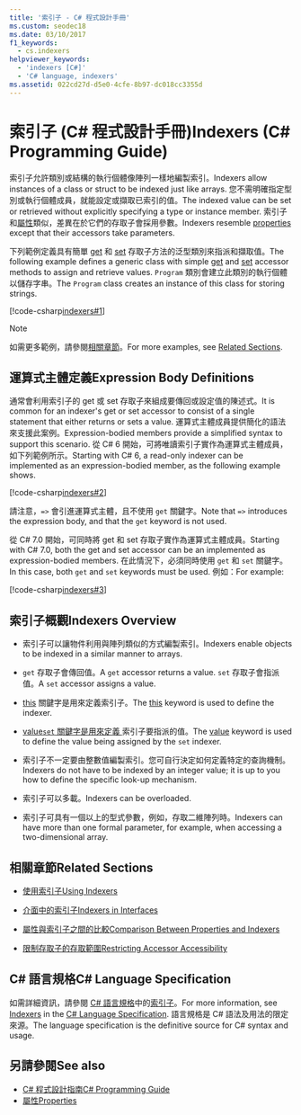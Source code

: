 ```yaml
---
title: '索引子 - C# 程式設計手冊'
ms.custom: seodec18
ms.date: 03/10/2017
f1_keywords:
  - cs.indexers
helpviewer_keywords:
  - 'indexers [C#]'
  - 'C# language, indexers'
ms.assetid: 022cd27d-d5e0-4cfe-8b97-dc018cc3355d
---
```

# <a name="indexers-c-programming-guide"></a><span data-ttu-id="9af88-102">索引子 (C# 程式設計手冊)</span><span class="sxs-lookup"><span data-stu-id="9af88-102">Indexers (C# Programming Guide)</span></span>

<span data-ttu-id="9af88-103">索引子允許類別或結構的執行個體像陣列一樣地編製索引。</span><span class="sxs-lookup"><span data-stu-id="9af88-103">Indexers allow instances of a class or struct to be indexed just like arrays.</span></span> <span data-ttu-id="9af88-104">您不需明確指定型別或執行個體成員，就能設定或擷取已索引的值。</span><span class="sxs-lookup"><span data-stu-id="9af88-104">The indexed value can be set or retrieved without explicitly specifying a type or instance member.</span></span> <span data-ttu-id="9af88-105">索引子和[屬性](../../../csharp/programming-guide/classes-and-structs/properties.md)類似，差異在於它們的存取子會採用參數。</span><span class="sxs-lookup"><span data-stu-id="9af88-105">Indexers resemble [properties](../../../csharp/programming-guide/classes-and-structs/properties.md) except that their accessors take parameters.</span></span>  
 
 <span data-ttu-id="9af88-106">下列範例定義具有簡單 [get](../../../csharp/language-reference/keywords/get.md) 和 [set](../../../csharp/language-reference/keywords/set.md) 存取子方法的泛型類別來指派和擷取值。</span><span class="sxs-lookup"><span data-stu-id="9af88-106">The following example defines a generic class with simple [get](../../../csharp/language-reference/keywords/get.md) and [set](../../../csharp/language-reference/keywords/set.md) accessor methods to assign and retrieve values.</span></span> <span data-ttu-id="9af88-107">`Program` 類別會建立此類別的執行個體以儲存字串。</span><span class="sxs-lookup"><span data-stu-id="9af88-107">The `Program` class creates an instance of this class for storing strings.</span></span>  
  
 [!code-csharp[indexers#1](../../../../samples/snippets/csharp/programming-guide/indexers/indexer-1.cs)]  
  
> [!NOTE]
>  <span data-ttu-id="9af88-108">如需更多範例，請參閱[相關章節](../../../csharp/programming-guide/indexers/index.md#BKMK_RelatedSections)。</span><span class="sxs-lookup"><span data-stu-id="9af88-108">For more examples, see [Related Sections](../../../csharp/programming-guide/indexers/index.md#BKMK_RelatedSections).</span></span>  
  
## <a name="expression-body-definitions"></a><span data-ttu-id="9af88-109">運算式主體定義</span><span class="sxs-lookup"><span data-stu-id="9af88-109">Expression Body Definitions</span></span>  
 
<span data-ttu-id="9af88-110">通常會利用索引子的 get 或 set 存取子來組成要傳回或設定值的陳述式。</span><span class="sxs-lookup"><span data-stu-id="9af88-110">It is common for an indexer's get or set accessor to consist of a single statement that either returns or sets a value.</span></span> <span data-ttu-id="9af88-111">運算式主體成員提供簡化的語法來支援此案例。</span><span class="sxs-lookup"><span data-stu-id="9af88-111">Expression-bodied members provide a simplified syntax to support this scenario.</span></span> <span data-ttu-id="9af88-112">從 C# 6 開始，可將唯讀索引子實作為運算式主體成員，如下列範例所示。</span><span class="sxs-lookup"><span data-stu-id="9af88-112">Starting with C# 6, a read-only indexer can be implemented as an expression-bodied member, as the following example shows.</span></span>

[!code-csharp[indexers#2](../../../../samples/snippets/csharp/programming-guide/indexers/indexer-2.cs)]  

<span data-ttu-id="9af88-113">請注意，`=>` 會引進運算式主體，且不使用 `get` 關鍵字。</span><span class="sxs-lookup"><span data-stu-id="9af88-113">Note that `=>` introduces the expression body, and that the `get` keyword is not used.</span></span> 

<span data-ttu-id="9af88-114">從 C# 7.0 開始，可同時將 get 和 set 存取子實作為運算式主體成員。</span><span class="sxs-lookup"><span data-stu-id="9af88-114">Starting with C# 7.0, both the get and set accessor can be an implemented as expression-bodied members.</span></span> <span data-ttu-id="9af88-115">在此情況下，必須同時使用 `get` 和 `set` 關鍵字。</span><span class="sxs-lookup"><span data-stu-id="9af88-115">In this case, both `get` and `set` keywords must be used.</span></span> <span data-ttu-id="9af88-116">例如：</span><span class="sxs-lookup"><span data-stu-id="9af88-116">For example:</span></span>

[!code-csharp[indexers#3](../../../../samples/snippets/csharp/programming-guide/indexers/indexer-3.cs)]  
  
## <a name="indexers-overview"></a><span data-ttu-id="9af88-117">索引子概觀</span><span class="sxs-lookup"><span data-stu-id="9af88-117">Indexers Overview</span></span>  
  
-   <span data-ttu-id="9af88-118">索引子可以讓物件利用與陣列類似的方式編製索引。</span><span class="sxs-lookup"><span data-stu-id="9af88-118">Indexers enable objects to be indexed in a similar manner to arrays.</span></span>  
  
-   <span data-ttu-id="9af88-119">`get` 存取子會傳回值。</span><span class="sxs-lookup"><span data-stu-id="9af88-119">A `get` accessor returns a value.</span></span> <span data-ttu-id="9af88-120">`set` 存取子會指派值。</span><span class="sxs-lookup"><span data-stu-id="9af88-120">A `set` accessor assigns a value.</span></span>  
  
-   <span data-ttu-id="9af88-121">[this](../../../csharp/language-reference/keywords/this.md) 關鍵字是用來定義索引子。</span><span class="sxs-lookup"><span data-stu-id="9af88-121">The [this](../../../csharp/language-reference/keywords/this.md) keyword is used to define the indexer.</span></span>  
  
-   <span data-ttu-id="9af88-122">[value`set` 關鍵字是用來定義 ](../../../csharp/language-reference/keywords/value.md) 索引子要指派的值。</span><span class="sxs-lookup"><span data-stu-id="9af88-122">The [value](../../../csharp/language-reference/keywords/value.md) keyword is used to define the value being assigned by the `set` indexer.</span></span>  
  
-   <span data-ttu-id="9af88-123">索引子不一定要由整數值編製索引。您可自行決定如何定義特定的查詢機制。</span><span class="sxs-lookup"><span data-stu-id="9af88-123">Indexers do not have to be indexed by an integer value; it is up to you how to define the specific look-up mechanism.</span></span>  
  
-   <span data-ttu-id="9af88-124">索引子可以多載。</span><span class="sxs-lookup"><span data-stu-id="9af88-124">Indexers can be overloaded.</span></span>  
  
-   <span data-ttu-id="9af88-125">索引子可具有一個以上的型式參數，例如，存取二維陣列時。</span><span class="sxs-lookup"><span data-stu-id="9af88-125">Indexers can have more than one formal parameter, for example, when accessing a two-dimensional array.</span></span>  
  
## <a name="BKMK_RelatedSections"></a> <span data-ttu-id="9af88-126">相關章節</span><span class="sxs-lookup"><span data-stu-id="9af88-126">Related Sections</span></span>  
  
-   [<span data-ttu-id="9af88-127">使用索引子</span><span class="sxs-lookup"><span data-stu-id="9af88-127">Using Indexers</span></span>](../../../csharp/programming-guide/indexers/using-indexers.md)  
  
-   [<span data-ttu-id="9af88-128">介面中的索引子</span><span class="sxs-lookup"><span data-stu-id="9af88-128">Indexers in Interfaces</span></span>](../../../csharp/programming-guide/indexers/indexers-in-interfaces.md)  
  
-   [<span data-ttu-id="9af88-129">屬性與索引子之間的比較</span><span class="sxs-lookup"><span data-stu-id="9af88-129">Comparison Between Properties and Indexers</span></span>](../../../csharp/programming-guide/indexers/comparison-between-properties-and-indexers.md)  
  
-   [<span data-ttu-id="9af88-130">限制存取子的存取範圍</span><span class="sxs-lookup"><span data-stu-id="9af88-130">Restricting Accessor Accessibility</span></span>](../../../csharp/programming-guide/classes-and-structs/restricting-accessor-accessibility.md)  
  
## <a name="c-language-specification"></a><span data-ttu-id="9af88-131">C# 語言規格</span><span class="sxs-lookup"><span data-stu-id="9af88-131">C# Language Specification</span></span>  

<span data-ttu-id="9af88-132">如需詳細資訊，請參閱 [C# 語言規格](../../language-reference/language-specification/index.md)中的[索引子](~/_csharplang/spec/classes.md#indexers)。</span><span class="sxs-lookup"><span data-stu-id="9af88-132">For more information, see [Indexers](~/_csharplang/spec/classes.md#indexers) in the [C# Language Specification](../../language-reference/language-specification/index.md).</span></span> <span data-ttu-id="9af88-133">語言規格是 C# 語法及用法的限定來源。</span><span class="sxs-lookup"><span data-stu-id="9af88-133">The language specification is the definitive source for C# syntax and usage.</span></span>
  
## <a name="see-also"></a><span data-ttu-id="9af88-134">另請參閱</span><span class="sxs-lookup"><span data-stu-id="9af88-134">See also</span></span>

- [<span data-ttu-id="9af88-135">C# 程式設計指南</span><span class="sxs-lookup"><span data-stu-id="9af88-135">C# Programming Guide</span></span>](../../../csharp/programming-guide/index.md)
- [<span data-ttu-id="9af88-136">屬性</span><span class="sxs-lookup"><span data-stu-id="9af88-136">Properties</span></span>](../../../csharp/programming-guide/classes-and-structs/properties.md)
